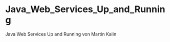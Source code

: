 Java_Web_Services_Up_and_Running
================================

Java Web Services Up and Running von Martin Kalin
